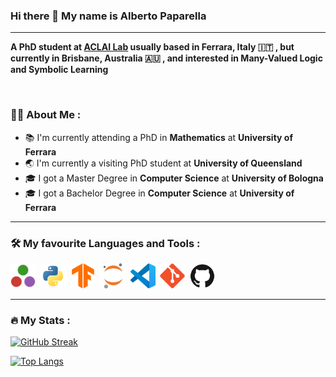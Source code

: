 <!--
**alberto-paparella/alberto-paparella** is a ✨ _special_ ✨ repository because its `README.md` (this file) appears on your GitHub profile.

Here are some ideas to get you started:

- 🔭 I’m currently working on ...
- 🌱 I’m currently learning ...
- 👯 I’m looking to collaborate on ...
- 🤔 I’m looking for help with ...
- 💬 Ask me about ...
- 📫 How to reach me: ...
- 😄 Pronouns: ...
- ⚡ Fun fact: ...
-->

### Hi there 👋 My name is Alberto Paparella

---

**A PhD student at [ACLAI Lab](https://aclai.unife.it/en/) usually based in Ferrara, Italy :it: , but currently in Brisbane, Australia :australia: , and interested in Many-Valued Logic and Symbolic Learning**

<img src="https://komarev.com/ghpvc/?username=alberto-paparella&style=flat-square&color=blue" alt=""/>

### :man_technologist: About Me :
 - :books: I'm currently attending a PhD in **Mathematics** at **University of Ferrara**
 - :earth_asia: I'm currently a visiting PhD student at **University of Queensland**
 - :mortar_board: I got a Master Degree in **Computer Science** at **University of Bologna**
 - :mortar_board: I got a Bachelor Degree in **Computer Science** at **University of Ferrara**
 
 ---

### :hammer_and_wrench: My favourite Languages and Tools :
<div>
  <img src="https://github.com/devicons/devicon/blob/master/icons/julia/julia-original.svg" title="julia" alt="julia" wisth="40" height="40"/>&nbsp;
  <img src="https://github.com/devicons/devicon/blob/master/icons/python/python-original.svg" title="python" alt="python" width="40" height="40"/>&nbsp;
  <img src="https://github.com/devicons/devicon/blob/master/icons/tensorflow/tensorflow-original.svg" alt="tensorflow" width="40" height="40"/>&nbsp;
  <img src="https://github.com/devicons/devicon/blob/master/icons/jupyter/jupyter-original.svg" alt="jupyter" width="40" height="40"/>&nbsp;
  <img src="https://github.com/devicons/devicon/blob/master/icons/vscode/vscode-original.svg" title="vscode" alt="vscode" width="40" height="40"/>&nbsp;
  <img src="https://github.com/devicons/devicon/blob/master/icons/git/git-original.svg" title="git" alt="git" width="40" height="40"/>&nbsp;
  <img src="https://github.com/devicons/devicon/blob/master/icons/github/github-original.svg" title="github" alt="github" width="40" height="40"/>&nbsp;
</div>

---

### :fire: My Stats :

[![GitHub Streak](http://github-readme-streak-stats.herokuapp.com?user=alberto-paparella&theme=dark&background=000000)](https://git.io/streak-stats)

[![Top Langs](https://github-readme-stats.vercel.app/api/top-langs/?username=alberto-paparella&layout=compact&theme=vision-friendly-dark)](https://github.com/anuraghazra/github-readme-stats)
